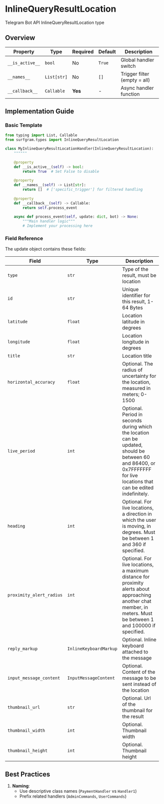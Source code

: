 # InlineQueryResultLocation

Telegram Bot API InlineQueryResultLocation type

## Overview

| Property        | Type               | Required | Default | Description                              |
|-----------------|--------------------|----------|---------|------------------------------------------|
| `__is_active__` | `bool`             | No       | `True`  | Global handler switch                   |
| `__names__`     | `List[str]`        | No       | `[]`    | Trigger filter (empty = all)            |
| `__callback__`  | `Callable`         | **Yes**  | -       | Async handler function                  |

## Implementation Guide

### Basic Template

```python
from typing import List, Callable
from surfgram.types import InlineQueryResultLocation

class MyInlineQueryResultLocationHandler(InlineQueryResultLocation):
    """"""
    
    @property
    def __is_active__(self) -> bool:
        return True  # Set False to disable
        
    @property
    def __names__(self) -> List[str]:
        return []  # ['specific_trigger'] for filtered handling
        
    @property
    def __callback__(self) -> Callable:
        return self.process_event
        
    async def process_event(self, update: dict, bot) -> None:
        """Main handler logic"""
        # Implement your processing here
```

### Field Reference

The update object contains these fields:

| Field          | Type              | Description                     |
|----------------|-------------------|---------------------------------|
| `type` | `str` | Type of the result, must be location |
| `id` | `str` | Unique identifier for this result, 1-64 Bytes |
| `latitude` | `float` | Location latitude in degrees |
| `longitude` | `float` | Location longitude in degrees |
| `title` | `str` | Location title |
| `horizontal_accuracy` | `float` | Optional. The radius of uncertainty for the location, measured in meters; 0-1500 |
| `live_period` | `int` | Optional. Period in seconds during which the location can be updated, should be between 60 and 86400, or 0x7FFFFFFF for live locations that can be edited indefinitely. |
| `heading` | `int` | Optional. For live locations, a direction in which the user is moving, in degrees. Must be between 1 and 360 if specified. |
| `proximity_alert_radius` | `int` | Optional. For live locations, a maximum distance for proximity alerts about approaching another chat member, in meters. Must be between 1 and 100000 if specified. |
| `reply_markup` | `InlineKeyboardMarkup` | Optional. Inline keyboard attached to the message |
| `input_message_content` | `InputMessageContent` | Optional. Content of the message to be sent instead of the location |
| `thumbnail_url` | `str` | Optional. Url of the thumbnail for the result |
| `thumbnail_width` | `int` | Optional. Thumbnail width |
| `thumbnail_height` | `int` | Optional. Thumbnail height |

## Best Practices

1. **Naming**: 
   - Use descriptive class names (`PaymentHandler` vs `Handler1`)
   - Prefix related handlers (`AdminCommands`, `UserCommands`)
